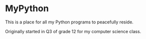 # MyPython
 
This is a place for all my Python programs to peacefully reside.


Originally started in Q3 of grade 12 for my computer science class.